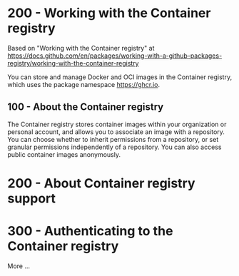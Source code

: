 # 200 - Working with the Container registry

Based on "Working with the Container registry" at https://docs.github.com/en/packages/working-with-a-github-packages-registry/working-with-the-container-registry

You can store and manage Docker and OCI images in the Container registry, which uses the package namespace https://ghcr.io.

## 100 - About the Container registry

The Container registry stores container images within your organization or personal account, and allows you to associate an image with a repository. You can choose whether to inherit permissions from a repository, or set granular permissions independently of a repository. You can also access public container images anonymously.

# 200 - About Container registry support

# 300 - Authenticating to the Container registry

More ...
